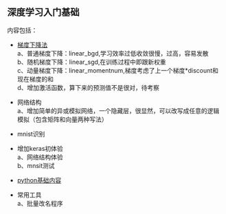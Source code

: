 ﻿## 深度学习入门基础

内容包括：
* [梯度下降法](https://github.com/leekaka/deep_net/tree/master/gradient_descent)
  </br>a、普通梯度下降：linear_bgd,学习效率过低收敛很慢，过高，容易发散
  </br>b、随机梯度下降：linear_sgd,在训练过程中即跟新权重
  </br>c、动量梯度下降：linear_momentnum,梯度考虑了上一个梯度*discount和现在梯度的和
  </br>d、增加激活函数，算下来的预测值不是很对，待考察
  
* 网络结构
  </br>a、增加简单的异或模拟网络，一个隐藏层，很显然，可以改写成任意的逻辑模拟（包含矩阵和向量两种写法）
* mnist识别

* 增加keras初体验
  </br>a、网络结构体验
  </br>b、mnsit测试
   
* [python基础内容](https://github.com/leekaka/deep_net/tree/master/basic_python)

* 常用工具
  </br>a、批量改名程序
